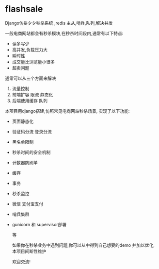 # flashsale
Django仿拼夕夕秒杀系统 ,redis 主从,哨兵,队列,解决并发

一般电商网站都会有秒杀模块,在秒杀时间段内,通常有以下特点:

- 读多写少
- 高并发,负载压力大
- 瞬时性
- 成交量比浏览量小很多
- 超卖问题

通常可以从三个方面来解决

1. 流量控制
2. 前端扩容 限流 静态化
3. 后端使用缓存 队列

本项目用django搭建,仿照常见电商网站秒杀场景, 实现了以下功能:

- 页面静态化

- 验证码分流 登录分流

- 黑名单限制

- 秒杀时间的安全机制

- 计数器防刷单

- 缓存

- 事务

- 秒杀监控

- 微信 支付宝支付

- 哨兵集群

- gunicorn 和 supervisor部署

    等

    如果你在秒杀业务中遇到问题,你可以从中得到自己想要的demo 并加以优化,本项目间断性维护

    欢迎交流!

    
